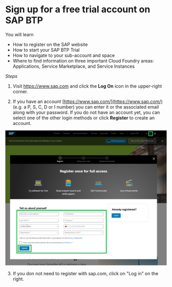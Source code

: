 # Sign up for a free trial account on SAP BTP
You will learn

- How to register on the SAP website</li>
- How to start your SAP BTP Trial</li>
- How to navigate to your sub-account and space</li>
- Where to find information on three important Cloud Foundry areas: Applications, Service Marketplace, and Service Instances

*Steps*

1. Visit <a href="https://www.sap.com/" target="true">https://www.sap.com</a>&nbsp;and click the&nbsp;<strong>Log On</strong> icon in the upper-right corner.

2. If you have an account [https://www.sap.com/](https://www.sap.com/) (e.g. a P, S, C, D or I number) you can enter it or the associated email along with your password. If you do not have an account yet, you can select one of the other login methods or click **Register** to create an account. 

 
![](../images/Register_for_Trial.png)

3. If you don not need to register with sap.com, click on "Log in" on the right.     

